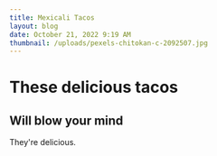 ```yaml
---
title: Mexicali Tacos
layout: blog
date: October 21, 2022 9:19 AM
thumbnail: /uploads/pexels-chitokan-c-2092507.jpg
---
```

# These delicious tacos

## Will blow your mind

They're delicious.